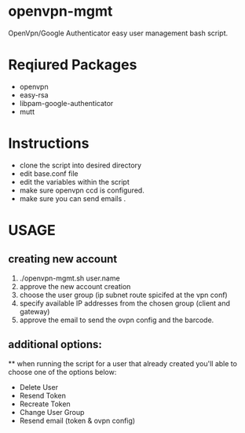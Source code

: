 # openvpn-mgmt
OpenVpn/Google Authenticator  easy user management bash script.


# Reqiured Packages
* openvpn
* easy-rsa
* libpam-google-authenticator
* mutt

# Instructions
* clone the script into desired directory
* edit base.conf file
* edit the variables within the script
* make sure openvpn ccd is configured.
* make sure you can send emails .


# USAGE
## creating new account 
1.  ./openvpn-mgmt.sh user.name
2.   approve the new account creation
3.   choose the user group (ip subnet route spicifed at the vpn conf)
4.   specify available IP addresses from the chosen group (client and gateway)
5.   approve the email to send the ovpn config and the barcode.

## additional options:
** when running the script for a user that already created you'll able to choose one of the options below:
* Delete User
* Resend Token
* Recreate Token
* Change User Group
* Resend email (token & ovpn config)
